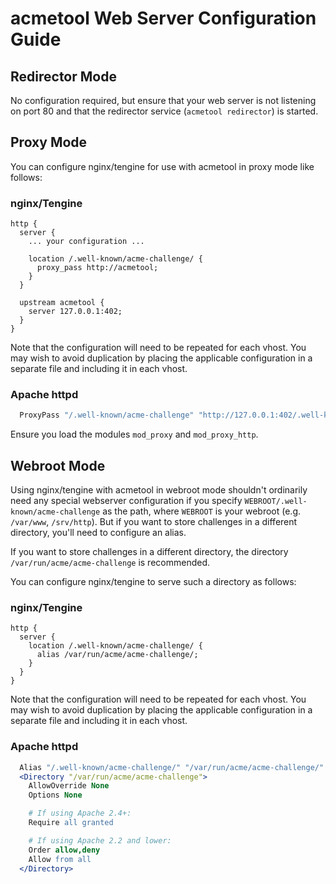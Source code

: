 # acmetool Web Server Configuration Guide

## Redirector Mode

No configuration required, but ensure that your web server is not listening on port 80 and that the redirector service (`acmetool redirector`) is started.

## Proxy Mode

You can configure nginx/tengine for use with acmetool in proxy mode like follows:

### nginx/Tengine

```nginx
http {
  server {
    ... your configuration ...

    location /.well-known/acme-challenge/ {
      proxy_pass http://acmetool;
    }
  }

  upstream acmetool {
    server 127.0.0.1:402;
  }
}
```

Note that the configuration will need to be repeated for each vhost. You may
wish to avoid duplication by placing the applicable configuration in a separate
file and including it in each vhost.

### Apache httpd

```apache
  ProxyPass "/.well-known/acme-challenge" "http://127.0.0.1:402/.well-known/acme-challenge"
```

Ensure you load the modules `mod_proxy` and `mod_proxy_http`.

## Webroot Mode

Using nginx/tengine with acmetool in webroot mode shouldn't ordinarily need any
special webserver configuration if you specify
`WEBROOT/.well-known/acme-challenge` as the path, where `WEBROOT` is your webroot
(e.g. `/var/www`, `/srv/http`). But if you want to store challenges in a different
directory, you'll need to configure an alias.

If you want to store challenges in a different directory, the directory
`/var/run/acme/acme-challenge` is recommended.

You can configure nginx/tengine to serve such a directory as follows:

### nginx/Tengine

```nginx
http {
  server {
    location /.well-known/acme-challenge/ {
      alias /var/run/acme/acme-challenge/;
    }
  }
}
```

Note that the configuration will need to be repeated for each vhost. You may
wish to avoid duplication by placing the applicable configuration in a separate
file and including it in each vhost.

### Apache httpd

```apache
  Alias "/.well-known/acme-challenge/" "/var/run/acme/acme-challenge/"
  <Directory "/var/run/acme/acme-challenge">
    AllowOverride None
    Options None

    # If using Apache 2.4+:
    Require all granted

    # If using Apache 2.2 and lower:
    Order allow,deny
    Allow from all
  </Directory>
```
